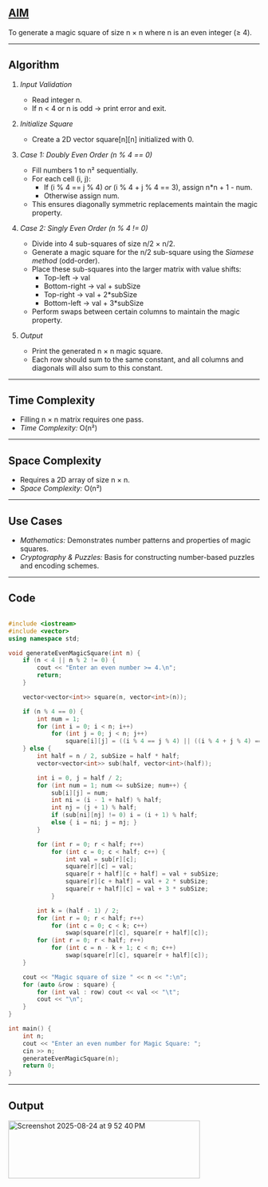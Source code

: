 ## <u>AIM</u>  
To generate a magic square of size n × n where n is an even integer (≥ 4).

---

## Algorithm

1. *Input Validation*  
   - Read integer n.  
   - If n < 4 or n is odd → print error and exit.  

2. *Initialize Square*  
   - Create a 2D vector square[n][n] initialized with 0.

3. *Case 1: Doubly Even Order (n % 4 == 0)*  
   - Fill numbers 1 to n² sequentially.  
   - For each cell (i, j):  
     - If (i % 4 == j % 4) *or* (i % 4 + j % 4 == 3), assign n*n + 1 - num.  
     - Otherwise assign num.  
   - This ensures diagonally symmetric replacements maintain the magic property.

4. *Case 2: Singly Even Order (n % 4 != 0)*  
   - Divide into 4 sub-squares of size n/2 × n/2.  
   - Generate a magic square for the n/2 sub-square using the *Siamese method* (odd-order).  
   - Place these sub-squares into the larger matrix with value shifts:  
     - Top-left → val  
     - Bottom-right → val + subSize  
     - Top-right → val + 2*subSize  
     - Bottom-left → val + 3*subSize  
   - Perform swaps between certain columns to maintain the magic property.

5. *Output*  
   - Print the generated n × n magic square.  
   - Each row should sum to the same constant, and all columns and diagonals will also sum to this constant.

---

## Time Complexity  
- Filling n × n matrix requires one pass.  
- *Time Complexity:* O(n²)  

---

## Space Complexity  
- Requires a 2D array of size n × n.  
- *Space Complexity:* O(n²)  

---

## Use Cases  
- *Mathematics:* Demonstrates number patterns and properties of magic squares.  
- *Cryptography & Puzzles:* Basis for constructing number-based puzzles and encoding schemes.  

---

## Code 
```cpp

#include <iostream>
#include <vector>
using namespace std;

void generateEvenMagicSquare(int n) {
    if (n < 4 || n % 2 != 0) {
        cout << "Enter an even number >= 4.\n";
        return;
    }

    vector<vector<int>> square(n, vector<int>(n));

    if (n % 4 == 0) {
        int num = 1;
        for (int i = 0; i < n; i++)
            for (int j = 0; j < n; j++)
                square[i][j] = ((i % 4 == j % 4) || ((i % 4 + j % 4) == 3)) ? n * n + 1 - num++ : num++;
    } else {
        int half = n / 2, subSize = half * half;
        vector<vector<int>> sub(half, vector<int>(half));

        int i = 0, j = half / 2;
        for (int num = 1; num <= subSize; num++) {
            sub[i][j] = num;
            int ni = (i - 1 + half) % half;
            int nj = (j + 1) % half;
            if (sub[ni][nj] != 0) i = (i + 1) % half;
            else { i = ni; j = nj; }
        }

        for (int r = 0; r < half; r++)
            for (int c = 0; c < half; c++) {
                int val = sub[r][c];
                square[r][c] = val;
                square[r + half][c + half] = val + subSize;
                square[r][c + half] = val + 2 * subSize;
                square[r + half][c] = val + 3 * subSize;
            }

        int k = (half - 1) / 2;
        for (int r = 0; r < half; r++)
            for (int c = 0; c < k; c++)
                swap(square[r][c], square[r + half][c]);
        for (int r = 0; r < half; r++)
            for (int c = n - k + 1; c < n; c++)
                swap(square[r][c], square[r + half][c]);
    }

    cout << "Magic square of size " << n << ":\n";
    for (auto &row : square) {
        for (int val : row) cout << val << "\t";
        cout << "\n";
    }
}

int main() {
    int n;
    cout << "Enter an even number for Magic Square: ";
    cin >> n;
    generateEvenMagicSquare(n);
    return 0;
}

```

---

## Output

<img width="384" height="116" alt="Screenshot 2025-08-24 at 9 52 40 PM" src="https://github.com/user-attachments/assets/4b9d6d28-ebb5-49e5-b54b-8a6b5741afe7" />



